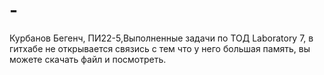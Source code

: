 # -
Курбанов Бегенч, ПИ22-5,Выполненные задачи по ТОД
Laboratory 7, в гитхабе не открывается связись с тем что у него большая память, вы можете скачать файл и посмотреть.
